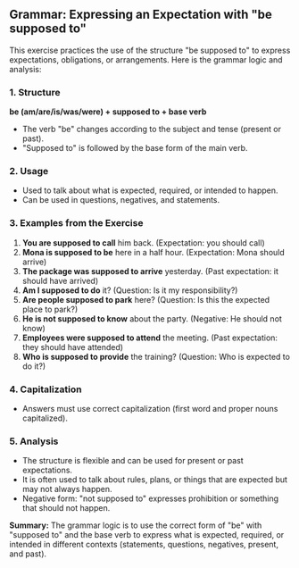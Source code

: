 ## Grammar: Expressing an Expectation with "be supposed to"

This exercise practices the use of the structure "be supposed to" to express expectations, obligations, or arrangements. Here is the grammar logic and analysis:

### 1. Structure
**be (am/are/is/was/were) + supposed to + base verb**
- The verb "be" changes according to the subject and tense (present or past).
- "Supposed to" is followed by the base form of the main verb.

### 2. Usage
- Used to talk about what is expected, required, or intended to happen.
- Can be used in questions, negatives, and statements.

### 3. Examples from the Exercise
1. **You are supposed to call** him back. (Expectation: you should call)
2. **Mona is supposed to be** here in a half hour. (Expectation: Mona should arrive)
3. **The package was supposed to arrive** yesterday. (Past expectation: it should have arrived)
4. **Am I supposed to do** it? (Question: Is it my responsibility?)
5. **Are people supposed to park** here? (Question: Is this the expected place to park?)
6. **He is not supposed to know** about the party. (Negative: He should not know)
7. **Employees were supposed to attend** the meeting. (Past expectation: they should have attended)
8. **Who is supposed to provide** the training? (Question: Who is expected to do it?)

### 4. Capitalization
- Answers must use correct capitalization (first word and proper nouns capitalized).

### 5. Analysis
- The structure is flexible and can be used for present or past expectations.
- It is often used to talk about rules, plans, or things that are expected but may not always happen.
- Negative form: "not supposed to" expresses prohibition or something that should not happen.

**Summary:**
The grammar logic is to use the correct form of "be" with "supposed to" and the base verb to express what is expected, required, or intended in different contexts (statements, questions, negatives, present, and past).